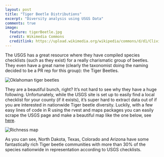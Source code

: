 ```yaml
---
layout: post
title: "Tiger Beetle Distributions"
excerpt: "Diversity analysis using USGS Data"
comments: true
image:
  feature: tigerBeetle.jpg
  credit: Wikimedia Commons
  creditlink: https://upload.wikimedia.org/wikipedia/commons/d/d1/Clivina_fossor_bl.jpg
---
```


The USGS has a great resource where they have compiled species checklists (such as they exist) for a really charismatic group of beetles. They even have a great name (clearly the taxonomist doing the naming decided to be a PR rep for this group): the Tiger Beetles.
 
![Oklahoman tiger beetles](//klevan.github.io/images/rfigs/tigerBeetles.png)

They are a beautiful bunch, right? It’s not hard to see why they have a huge following. Unfortunately, while the USGS site is set up to easily find a local checklist for your county (if it exists), it’s super hard to extract data out of if you are interested in nationwide Tiger beetle diversity. Luckily, with a few easy lines of code in R using the rvest and maps packages you can easily scrape the USGS page and make a beautiful map like the one below, see [here](https://github.com/klevan/tiger-beetles).

![Richness map](//klevan.github.io/images/rfigs/tigerBeetlesMap1.png) 

As you can see, North Dakota, Texas, Colorado and Arizona have some fantastically rich Tiger beetle communities with more than 30% of the species nationwide in representation according to USGS checklists.
